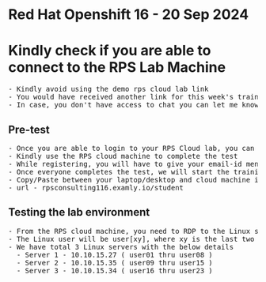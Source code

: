 # Red Hat Openshift 16 - 20 Sep 2024

# Kindly check if you are able to connect to the RPS Lab Machine
<pre>
- Kindly avoid using the demo rps cloud lab link
- You would have received another link for this week's training
- In case, you don't have access to chat you can let me know your RPS Cloud user, I'll login and check
</pre>

## Pre-test
<pre>
- Once you are able to login to your RPS Cloud lab, you can start your pre-test
- Kindly use the RPS cloud machine to complete the test
- While registering, you will have to give your email-id mentioned in the Assessment Excel sheet
- Once everyone completes the test, we will start the training
- Copy/Paste between your laptop/desktop and cloud machine is disabled as per your Bank policy
- url - rpsconsulting116.examly.io/student
</pre>

## Testing the lab environment
<pre>
- From the RPS cloud machine, you need to RDP to the Linux server assigned to you
- The Linux user will be user[xy], where xy is the last two digits of your RPS Cloud user
- We have total 3 Linux servers with the below details
  - Server 1 - 10.10.15.27 ( user01 thru user08 )
  - Server 2 - 10.10.15.35 ( user09 thru user15 )
  - Server 3 - 10.10.15.34 ( user16 thru user23 )
  
  
</pre>
